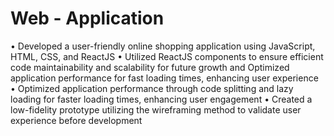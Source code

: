 # Web - Application
•	Developed a user-friendly online shopping application using JavaScript, HTML, CSS, and ReactJS
•	Utilized ReactJS components to ensure efficient code maintainability and scalability for future growth and Optimized application performance for fast loading times, enhancing user experience
•	Optimized application performance through code splitting and lazy loading for faster loading times, enhancing user engagement
•	Created a low-fidelity prototype utilizing the wireframing method to validate user experience before development


